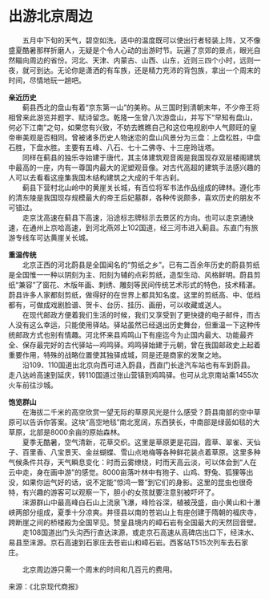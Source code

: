 # 出游北京周边  

&emsp;&emsp;五月中下旬的天气，碧空如洗，适中的温度既可以使出行者轻装上阵，又不像盛夏酷暑那样折磨人，无疑是个令人心动的出游时节。玩遍了京郊的景点，眼光自然瞄向周边的省份。河北、天津、内蒙古、山西、山东，近则三四个小时，远则一夜，就可到达。无论你是潇洒的有车族，还是精力充沛的背包族，拿出一个周末的时间，尽情地玩一趟吧。  

**亲近历史**  
&emsp;&emsp;蓟县西北的盘山有着“京东第一山”的美称。从三国时到清朝末年，不少帝王将相曾来此游览并题字、赋诗留念。乾隆一生曾八次游盘山，并写下“早知有盘山，何必下江南”之句，如果您有兴致，不妨去瞧瞧自己和这位电视剧中人气颇旺的皇帝审美观是否相同。曾被诸多历史人物迷恋的盘山风景分为三盘：上盘松胜，中盘石胜，下盘水胜。主要有五峰、八石、七十二佛寺、十三座玲珑塔。  
&emsp;&emsp;同样在蓟县的独乐寺始建于唐代，其主体建筑观音阁是我国现存双层楼阁建筑中最高的一座，内有一尊国内最大的泥塑观音像。对古代高超的建筑手法感兴趣的人可以去看看这座集我国木结构建筑之大成的千年古刹。  
&emsp;&emsp;蓟县下营村北山岭中的黄崖关长城，有百位将军书法作品组成的碑林。遵化市的清东陵是我国现存规模最大的帝王后妃墓群，各种传说颇多，喜欢历史的朋友不可错过。  
&emsp;&emsp;走京沈高速在蓟县下高速，沿途标志牌标示去景区的方向。也可以走京通快速，在通州上京哈高速，到河北燕郊上102国道，经三河市进入蓟县。东直门有旅游专线车可达黄崖关长城。  

**重温传统**  
&emsp;&emsp;北京正西的河北蔚县是全国闻名的“剪纸之乡”。已有二百余年历史的蔚县剪纸是全国惟一一种以阴刻为主、阳刻为辅的点彩剪纸，造型生动、风格鲜明。蔚县剪纸“兼容”了窗花、木版年画、刺绣、雕刻等民间传统艺术形式的特色，技术精湛。蔚县许多人家都刻剪纸，做得好的在世界上都具知名度。这里的剪纸高、中、低档都有，可做成戏剧脸谱、贺卡、台历、挂历、画册，可以收藏或送人。  
&emsp;&emsp;在现代邮政方便着我们生活的时候，我们又享受到了更快捷的电子邮件，而古人没有这么幸运，只能使用驿站。驿站虽然已经退出历史舞台，但重温一下这种传统邮政方式也别有情趣。河北怀来县鸡鸣山下有座迄今为止国内最大、功能最齐全、保存最完好的古代驿站—鸡鸣驿。鸡鸣驿始建于元朝，曾在我国邮政史上起着重要作用，特殊的战略位置使其独驿成城，同是还是商家的发聚之地。  
&emsp;&emsp;沿109、110国道出北京向西可进入蔚县，西直门长途汽车站也有车到蔚县。走八达岭高速到延庆，转110国道过张山营镇到鸡鸣驿。也可从北京南站乘1455次火车前往沙城。  

**饱览群山**  
&emsp;&emsp;在海拔二千米的高空欣赏一望无际的草原风光是什么感受？蔚县南部的空中草原可以告诉你答案。这块“高空地毯”南北宽阔，东西狭长，中南部是绿茵如毯的大草原，北部是8000余亩的原始森林。  
&emsp;&emsp;夏季无酷暑，空气清新，花草交织。这里是草原更是花园，霞草、翠雀、天仙子、百里香、八宝景天、金丝蝴蝶、雪山点地梅等各种鲜花装点着草原。这里多种气候条件共存，天气瞬息变化：时而云雾缭绕，时而天高云淡，可以体会到“人在云中走，身在画中游”的感觉。8000亩落叶林中有狍子、山鸡、野兔、狐狸等出没，如果你运气好的话，说不定能“惊鸿一瞥”到它们的身影。这里的昆虫也很奇特，有兴趣的游客可以观察一下，胆小的女孩就要注意别被吓坏了。  
&emsp;&emsp;涞源群山中最高峰白石山上流泉飞瀑，峰险谷深，植被茂盛，由小黄山和十瀑峡两部分组成，夏季十分凉爽。井径县以南的苍岩山上有座创建于隋朝的福庆寺，跨断崖之间的桥楼殿为全国罕见。赞皇县境内的嶂石岩有全国最大的天然回音壁。  
&emsp;&emsp;走108国道出门头沟西行直达涞源，或走京石高速从高碑店出口下，经涞水、易县至涞源。京石高速到石家庄去苍岩山和嶂石岩。西客站T515次列车去石家庄。  

&emsp;&emsp;北京周边游只需一个周末的时间和几百元的费用。  

来源：《北京现代商报》  
<!-- Last processed: 2025-07-22 03:44:25 -->
